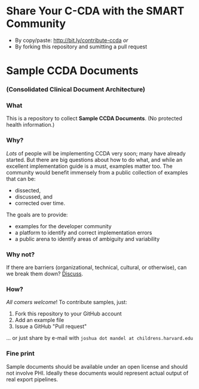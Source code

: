 # Share Your C-CDA with the SMART Community
* By copy/paste: http://bit.ly/contribute-ccda  *or*
* By forking this repository and sumitting a pull request

# Sample CCDA Documents
### (Consolidated Clinical Document Architecture)

### What
This is a repository to collect **Sample CCDA Documents**. (No protected health information.)

### Why?
*Lots* of people will be implementing CCDA very soon; many have already started.
But there are big questions about how to do what, and while an excellent 
implementation guide is a must, examples matter too.  The community would
benefit immensely from a public collection of examples that can be:
 * dissected,
 * discussed, and 
 * corrected over time.

The goals are to provide:
 * examples for the developer community 
 * a platform to identify and correct implementation errors
 * a public arena to identify areas of ambiguity and variability

### Why not?
If there are barriers (organizational, technical, cultural, or otherwise),
can we break them down? [Discuss](https://github.com/chb/sample_ccdas/issues).

### How?
*All comers welcome*! To contribute samples, just:
 1.  Fork this repository to your GitHub account
 2.  Add an example file
 3.  Issue a GitHub "Pull request"

... or just share by e-mail with `joshua dot mandel at childrens.harvard.edu`

### Fine print
Sample documents should be available under an open license and should not 
involve PHI.  Ideally these documents would represent actual output of 
real export pipelines.
